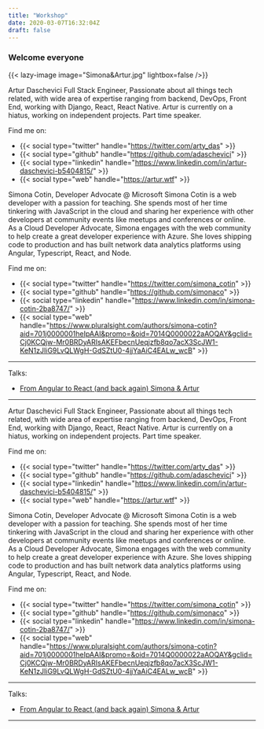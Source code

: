 ```yaml
---
title: "Workshop"
date: 2020-03-07T16:32:04Z
draft: false
---
```



### Welcome everyone

{{< lazy-image image="Simona&Artur.jpg" lightbox=false />}}

Artur Daschevici Full Stack Engineer, Passionate about all things tech related, with wide area of expertise ranging from backend, DevOps, Front End, working with Django, React, React Native.
Artur is currently on a hiatus, working on independent projects. Part time speaker.

Find me on:

- {{< social type="twitter" handle="https://twitter.com/arty_das" >}}
- {{< social type="github" handle="https://github.com/adaschevici" >}}
- {{< social type="linkedin" handle="https://www.linkedin.com/in/artur-daschevici-b5404815/" >}}
- {{< social type="web" handle="https://artur.wtf" >}}

Simona Cotin, Developer Advocate @ Microsoft
Simona Cotin is a web developer with a passion for teaching. She spends most of her time tinkering with JavaScript in the cloud and sharing her experience with other developers at community events like meetups and conferences or online. As a Cloud Developer Advocate, Simona engages with the web community to help create a great developer experience with Azure. She loves shipping code to production and has built network data analytics platforms using Angular, Typescript, React, and Node.

Find me on:

- {{< social type="twitter" handle="https://twitter.com/simona_cotin" >}}
- {{< social type="github" handle="https://github.com/simonaco" >}}
- {{< social type="linkedin" handle="https://www.linkedin.com/in/simona-cotin-2ba8747/" >}}
- {{< social type="web" handle="https://www.pluralsight.com/authors/simona-cotin?aid=701j0000001heIpAAI&promo=&oid=7014Q0000022aAOQAY&gclid=Cj0KCQjw-Mr0BRDyARIsAKEFbecnUeqjzfb8qo7acX3ScJW1-KeN1zJIiG9LvQLWgH-GdSZtU0-4jjYaAiC4EALw_wcB" >}}

---

Talks:
- [From Angular to React (and back again) Simona & Artur](https://www.youtube.com/watch?v=0n0qFcnLLnQ)

---
Artur Daschevici Full Stack Engineer, Passionate about all things tech related, with wide area of expertise ranging from backend, DevOps, Front End, working with Django, React, React Native.
Artur is currently on a hiatus, working on independent projects. Part time speaker.

Find me on:

- {{< social type="twitter" handle="https://twitter.com/arty_das" >}}
- {{< social type="github" handle="https://github.com/adaschevici" >}}
- {{< social type="linkedin" handle="https://www.linkedin.com/in/artur-daschevici-b5404815/" >}}
- {{< social type="web" handle="https://artur.wtf" >}}

Simona Cotin, Developer Advocate @ Microsoft
Simona Cotin is a web developer with a passion for teaching. She spends most of her time tinkering with JavaScript in the cloud and sharing her experience with other developers at community events like meetups and conferences or online. As a Cloud Developer Advocate, Simona engages with the web community to help create a great developer experience with Azure. She loves shipping code to production and has built network data analytics platforms using Angular, Typescript, React, and Node.

Find me on:

- {{< social type="twitter" handle="https://twitter.com/simona_cotin" >}}
- {{< social type="github" handle="https://github.com/simonaco" >}}
- {{< social type="linkedin" handle="https://www.linkedin.com/in/simona-cotin-2ba8747/" >}}
- {{< social type="web" handle="https://www.pluralsight.com/authors/simona-cotin?aid=701j0000001heIpAAI&promo=&oid=7014Q0000022aAOQAY&gclid=Cj0KCQjw-Mr0BRDyARIsAKEFbecnUeqjzfb8qo7acX3ScJW1-KeN1zJIiG9LvQLWgH-GdSZtU0-4jjYaAiC4EALw_wcB" >}}

---

Talks:
- [From Angular to React (and back again) Simona & Artur](https://www.youtube.com/watch?v=0n0qFcnLLnQ)

---

